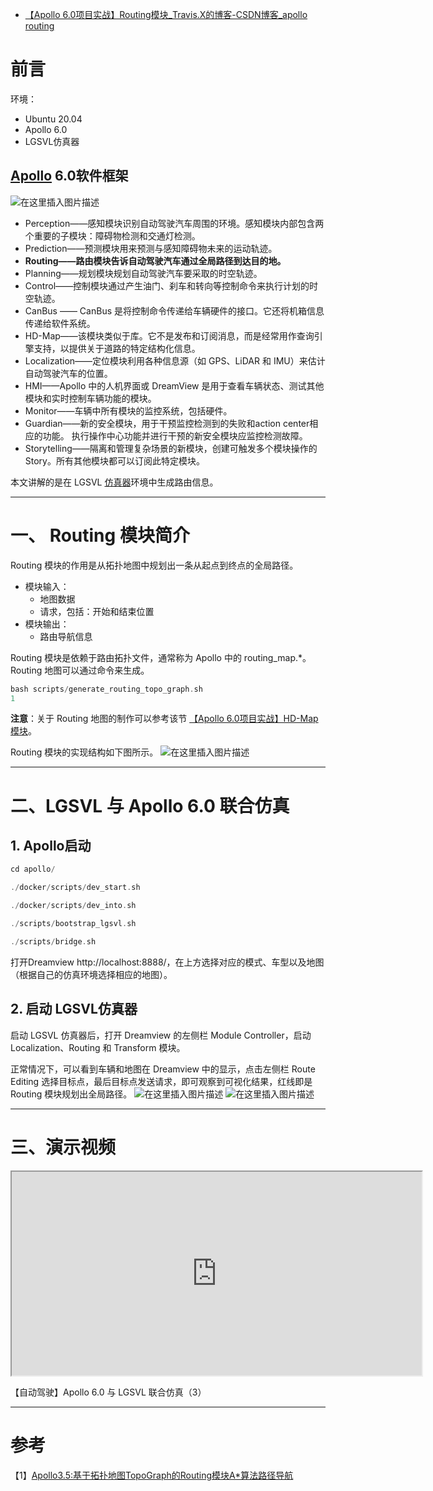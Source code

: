 - [【Apollo 6.0项目实战】Routing模块_Travis.X的博客-CSDN博客_apollo routing](https://blog.csdn.net/Travis_X/article/details/121674874)

# 前言

环境：

- Ubuntu 20.04
- Apollo 6.0
- LGSVL仿真器

## [Apollo](https://so.csdn.net/so/search?q=Apollo&spm=1001.2101.3001.7020) 6.0软件框架

![在这里插入图片描述](https://img-blog.csdnimg.cn/66d527b5163d444abd699023053db962.png?x-oss-process=image/watermark,type_ZHJvaWRzYW5zZmFsbGJhY2s,shadow_50,text_Q1NETiBAVHJhdmlzLlg=,size_20,color_FFFFFF,t_70,g_se,x_16)

- Perception——感知模块识别自动驾驶汽车周围的环境。感知模块内部包含两个重要的子模块：障碍物检测和交通灯检测。
- Prediction——预测模块用来预测与感知障碍物未来的运动轨迹。
- **Routing——路由模块告诉自动驾驶汽车通过全局路径到达目的地。**
- Planning——规划模块规划自动驾驶汽车要采取的时空轨迹。
- Control——控制模块通过产生油门、刹车和转向等控制命令来执行计划的时空轨迹。
- CanBus —— CanBus 是将控制命令传递给车辆硬件的接口。它还将机箱信息传递给软件系统。
- HD-Map——该模块类似于库。它不是发布和订阅消息，而是经常用作查询引擎支持，以提供关于道路的特定结构化信息。
- Localization——定位模块利用各种信息源（如 GPS、LiDAR 和 IMU）来估计自动驾驶汽车的位置。
- HMI——Apollo 中的人机界面或 DreamView 是用于查看车辆状态、测试其他模块和实时控制车辆功能的模块。
- Monitor——车辆中所有模块的监控系统，包括硬件。
- Guardian——新的安全模块，用于干预监控检测到的失败和action center相应的功能。 执行操作中心功能并进行干预的新安全模块应监控检测故障。
- Storytelling——隔离和管理复杂场景的新模块，创建可触发多个模块操作的Story。所有其他模块都可以订阅此特定模块。

本文讲解的是在 LGSVL [仿真器](https://so.csdn.net/so/search?q=仿真器&spm=1001.2101.3001.7020)环境中生成路由信息。

------

# 一、 Routing 模块简介

Routing 模块的作用是从拓扑地图中规划出一条从起点到终点的全局路径。

- 模块输入：
  - 地图数据
  - 请求，包括：开始和结束位置
- 模块输出：
  - 路由导航信息

Routing 模块是依赖于路由拓扑文件，通常称为 Apollo 中的 routing_map.*。Routing 地图可以通过命令来生成。

```cpp
bash scripts/generate_routing_topo_graph.sh
1
```

**注意**：关于 Routing 地图的制作可以参考该节 [【Apollo 6.0项目实战】HD-Map模块](https://blog.csdn.net/Travis_X/article/details/121486163)。

Routing 模块的实现结构如下图所示。
![在这里插入图片描述](https://img-blog.csdnimg.cn/66e0c3efbcd243b3891253f51e280d81.png?x-oss-process=image/watermark,type_d3F5LXplbmhlaQ,shadow_50,text_Q1NETiBAVHJhdmlzLlg=,size_20,color_FFFFFF,t_70,g_se,x_16)

------

# 二、LGSVL 与 Apollo 6.0 联合仿真

## 1. Apollo启动

```cpp
cd apollo/

./docker/scripts/dev_start.sh

./docker/scripts/dev_into.sh

./scripts/bootstrap_lgsvl.sh

./scripts/bridge.sh
```

打开Dreamview http://localhost:8888/，在上方选择对应的模式、车型以及地图（根据自己的仿真环境选择相应的地图）。

## 2. 启动 LGSVL仿真器

启动 LGSVL 仿真器后，打开 Dreamview 的左侧栏 Module Controller，启动 Localization、Routing 和 Transform 模块。

正常情况下，可以看到车辆和地图在 Dreamview 中的显示，点击左侧栏 Route Editing 选择目标点，最后目标点发送请求，即可观察到可视化结果，红线即是 Routing 模块规划出全局路径。
![在这里插入图片描述](https://img-blog.csdnimg.cn/5604956be5734423964aa7acb72463c5.png?x-oss-process=image/watermark,type_d3F5LXplbmhlaQ,shadow_50,text_Q1NETiBAVHJhdmlzLlg=,size_20,color_FFFFFF,t_70,g_se,x_16#pic_center)
![在这里插入图片描述](https://img-blog.csdnimg.cn/89f1d376f08540fcbb683640b58efdc6.png?x-oss-process=image/watermark,type_d3F5LXplbmhlaQ,shadow_50,text_Q1NETiBAVHJhdmlzLlg=,size_20,color_FFFFFF,t_70,g_se,x_16#pic_center)

------

# 三、演示视频

<iframe id="Z3W1oHGy-1638797009334" src="https://player.bilibili.com/player.html?aid=977167682" allowfullscreen="true" data-mediaembed="bilibili" style="box-sizing: border-box; outline: 0px; margin: 0px; padding: 0px; font-weight: normal; overflow-wrap: break-word; display: block; width: 660px; height: 330px;"></iframe>

【自动驾驶】Apollo 6.0 与 LGSVL 联合仿真（3）

------

# 参考

【1】[Apollo3.5:基于拓扑地图TopoGraph的Routing模块A*算法路径导航](https://blog.csdn.net/weixin_44809980/article/details/107929643?spm=1001.2101.3001.6650.1&utm_medium=distribute.pc_relevant.none-task-blog-2~default~CTRLIST~default-1.opensearchhbase&depth_1-utm_source=distribute.pc_relevant.none-task-blog-2~default~CTRLIST~default-1.opensearchhbase)